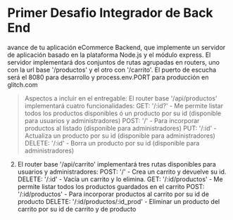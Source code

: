 # Primer Desafio Integrador de Back End

avance de tu aplicación eCommerce Backend, que implemente un servidor de aplicación basado en la plataforma Node.js y el módulo express. El servidor implementará dos conjuntos de rutas agrupadas en routers, uno con la url base '/productos' y el otro con '/carrito'. El puerto de escucha será el 8080 para desarrollo y process.env.PORT para producción en glitch.com

> Aspectos a incluir en el entregable:
> El router base '/api/productos' implementará cuatro funcionalidades:
> GET: '/:id?' - Me permite listar todos los productos disponibles ó un producto por su id (disponible para usuarios y administradores)
> POST: '/' - Para incorporar productos al listado (disponible para administradores)
> PUT: '/:id' - Actualiza un producto por su id (disponible para administradores)
> DELETE: '/:id' - Borra un producto por su id (disponible para administradores)

2. El router base '/api/carrito' implementará tres rutas disponibles para usuarios y administradores:
   POST: '/' - Crea un carrito y devuelve su id.
   DELETE: '/:id' - Vacía un carrito y lo elimina.
   GET: '/:id/productos' - Me permite listar todos los productos guardados en el carrito
   POST: '/:id/productos' - Para incorporar productos al carrito por su id de producto
   DELETE: '/:id/productos/:id_prod' - Eliminar un producto del carrito por su id de carrito y de producto
